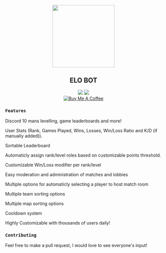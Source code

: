 <p align="center">
   <img src="https://cdn.discordapp.com/avatars/430842226306842634/784e1dfb680260a19afc0c1e5e989788.png?size=512" width="200" />
<h2 align="center">ELO BOT</h2>
<p align="center">
   <a href="https://discord.me/passive"><img src="https://img.shields.io/badge/Invite-PassiveModding-7289DA.svg?longCache=true&style=flat-square&logo=discord"/></a>
   <a href="https://discordapp.com/oauth2/authorize?client_id=430842226306842634&scope=bot&permissions=2146958591"><img src="https://img.shields.io/badge/Invite-PassiveBOT-7289DA.svg?longCache=true&style=flat-square&logo=discord"/></a>
   <br/>
   <a href="https://www.buymeacoffee.com/Passive" target="_blank"><img src="https://www.buymeacoffee.com/assets/img/custom_images/black_img.png" alt="Buy Me A Coffee" style="height: auto !important;width: auto !important;" ></a>
</p>
</p>

### `Features`
Discord 10 mans levelling, game leaderboards and more!

User Stats (Rank, Games Played, Wins, Losses, Win/Loss Ratio and K/D (if manually added)).

Sortable Leaderboard

Automaticly assign rank/level roles based on customizable points threshold.

Customizable Win/Loss modifier per rank/level

Easy moderation and administration of matches and lobbies

Multiple options for automaticly selecting a player to host match room

Multiple team sorting options

Multiple map sorting options

Cooldown system


Highly Customizable with thousands of users daily!
### `Contributing`
Feel free to make a pull request, I would love to see everyone's input!
